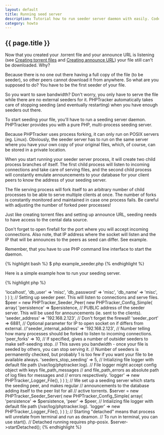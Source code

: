 ```yaml
---
layout: default
title: Running seed server
description: Tutorial how to run seeder server daemon with easily. Code examples, description.
category: howto
---
```

## {{ page.title }} ##

Now that you created your .torrent file and your announce URL is listening (see [Creating torrent files](/creating-torrent-files.html) and [Creating announce URL](/creating-announce-url.html)) your file still can't be downloaded. Why?

Because there is no one out there having a full copy of the file (to be seeder), so other peers cannot download it from anywhere. So what are you supposed to do? You have to be the first seeder of your file.

So you want to save bandwidth? Don't worry, you only have to serve the file while there are no external seeders for it. PHPTracker automatically takes care of stopping seeding (and eventually restarting) when you have enough seeders out there.

To start seeding your file, you'll have to run a seeding server daemon. PHPTracker provides you with a pure PHP, multi-process seeding server.

Because PHPTracker uses process forking, it can only run on POSIX servers (eg. Linux). Obviously, the seeder server has to run on the same server where you have your own copy of your original files, which, of course, can be stored in a private location.

When you start running your seeder server process, it will create two child process branches of itself. The first child process will listen to incoming connections and take care of serving files, and the second child process will constantly emulate announcements to your database for your client peers to know the address of your seeding server.

The file serving process will fork itself to an arbitrary number of child processes to be able to serve multiple clients at once. The number of forks is constantly monitored and maintained in case one process fails. Be careful with adjusting the number of forked peer processes!

Just like creating torrent files and setting up announce URL, seeding needs to have access to the cental data source.

Don't forget to open firefall for the port where you will accept incoming connections. Also note, that IP address where the socket will listen and the IP that will be announces to the peers as seed can differ. See example.

Remember, that you have to use PHP command line interface to start the daemon.

{% highlight bash %}
$ php example_seeder.php
{% endhighlight %}

Here is a simple example how to run your seeding server.

{% highlight php %}
<?php
// --------------------------------------
// This is how to start a seeding server.
// --------------------------------------

// [!] Run this file in CLI only!
// /usr/bin/php example_seeder.php

// Registering autoloader, essential to use the library.
require( dirname(__FILE__).'/lib/PHPTracker/Autoloader.php' );
PHPTracker_Autoloader::register();

// Persistense object implementing PHPTracker_Persistence_Interface.
// We use MySQL here. The object is initialized with its own config.
$persistence = new PHPTracker_Persistence_Mysql(
	new PHPTracker_Config_Simple( array(
		'db_host'       => 'localhost',
		'db_user'       => 'misc',
		'db_password'   => 'misc',
		'db_name'       => 'misc',
	) )
);

// Setting up seeder peer. This will listen to connections and serve files.
$peer = new PHPTracker_Seeder_Peer(
    new PHPTracker_Config_Simple( array(
        'persistence'               => $persistence,
        // PUBLIC address of the seeder server. This will be used for announcements (ie. sent to the clients).
        'seeder_address'            => '192.168.2.123',
        // Don't forget the firewall!
        'seeder_port'               => 6881,
        // Optional parameter for IP to open socket on if differs from external.
        //'seeder_internal_address' => '192.168.2.123',
        // Number telling how many processes should be forked to listen to incoming connections.
        'peer_forks'                => 10,
        // If specified, gives a number of outsider seeders to make self-seeding stop.
        // This saves you bandwidth - once your file is seeded by others, you can stop serving it.
        // Number of seeders is permanently checked, but probably 1 is too few if you want your file to be available always.
        'seeders_stop_seeding'      => 5,
        // Intializing file logger with default file path (/var/log/phptracker.log).
		// File logger might accept config object with keys file_path_messages
		// and file_path_errors as absolute path of log files for messages and
		// errors respectively.
        'logger'  => new PHPTracker_Logger_File(),
    )
) );

// We set up a seeding server which starts the seeding peer, and makes regular
// announcements to the database adding itself to the peer list for all
// active torrents.
$server = new PHPTracker_Seeder_Server(
	 new PHPTracker_Config_Simple( array(
		'persistence'           => $persistence,
		'peer'                  => $peer,
		 // Intializing file logger with default file path (/var/log/phptracker.log).
		'logger'  => new PHPTracker_Logger_File(),
	)
) );

// Starting "detached" means that process will unrelate from terminal and run as deamon.
// To run in terminal, you can use start().
// Detached running requires php-posix.
$server->startDetached();
{% endhighlight %}